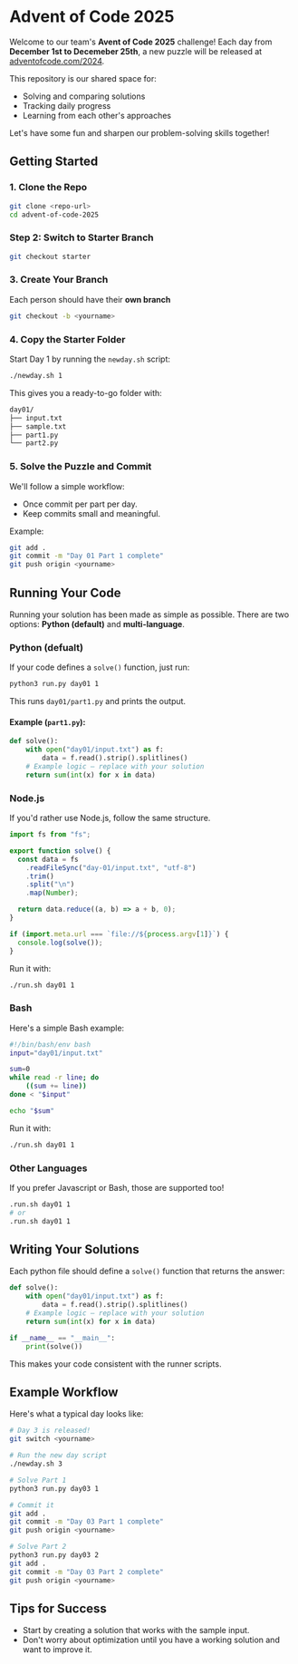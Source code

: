 # Advent of Code 2025

Welcome to our team's **Avent of Code 2025** challenge!
Each day from **December 1st to Decemeber 25th**, a new puzzle will be released at [adventofcode.com/2024](https://adventofcode.com/2024).

This repository is our shared space for:

- Solving and comparing solutions
- Tracking daily progress
- Learning from each other's approaches

Let's have some fun and sharpen our problem-solving skills together!

## Getting Started

### 1. Clone the Repo

```bash
git clone <repo-url>
cd advent-of-code-2025
```

### Step 2: Switch to Starter Branch

```bash
git checkout starter
```

### 3. Create Your Branch

Each person should have their **own branch**

```bash
git checkout -b <yourname>
```

### 4. Copy the Starter Folder

Start Day 1 by running the `newday.sh` script:

```bash
./newday.sh 1
```

This gives you a ready-to-go folder with:

```bash
day01/
├── input.txt
├── sample.txt
├── part1.py
└── part2.py
```

### 5. Solve the Puzzle and Commit

We'll follow a simple workflow:

- Once commit per part per day.
- Keep commits small and meaningful.

Example:

```bash
git add .
git commit -m "Day 01 Part 1 complete"
git push origin <yourname>
```

## Running Your Code

Running your solution has been made as simple as possible.
There are two options: **Python (default)** and **multi-language**.

### Python (defualt)

If your code defines a `solve()` function, just run:

```bash
python3 run.py day01 1
```

This runs `day01/part1.py` and prints the output.

#### Example (`part1.py`):

```python
def solve():
    with open("day01/input.txt") as f:
        data = f.read().strip().splitlines()
    # Example logic — replace with your solution
    return sum(int(x) for x in data)
```

### Node.js

If you'd rather use Node.js, follow the same structure.

```javascript
import fs from "fs";

export function solve() {
  const data = fs
    .readFileSync("day-01/input.txt", "utf-8")
    .trim()
    .split("\n")
    .map(Number);

  return data.reduce((a, b) => a + b, 0);
}

if (import.meta.url === `file://${process.argv[1]}`) {
  console.log(solve());
}
```

Run it with:

```bash
./run.sh day01 1
```

### Bash

Here's a simple Bash example:

```bash
#!/bin/bash/env bash
input="day01/input.txt"

sum=0
while read -r line; do
    ((sum += line))
done < "$input"

echo "$sum"
```

Run it with:

```bash
./run.sh day01 1
```

### Other Languages

If you prefer Javascript or Bash, those are supported too!

```bash
.run.sh day01 1
# or
.run.sh day01 1
```

## Writing Your Solutions

Each python file should define a `solve()` function that returns the answer:

```python
def solve():
    with open("day01/input.txt") as f:
        data = f.read().strip().splitlines()
    # Example logic — replace with your solution
    return sum(int(x) for x in data)

if __name__ == "__main__":
    print(solve())
```

This makes your code consistent with the runner scripts.

## Example Workflow

Here's what a typical day looks like:

```bash
# Day 3 is released!
git switch <yourname>

# Run the new day script
./newday.sh 3

# Solve Part 1
python3 run.py day03 1

# Commit it
git add .
git commit -m "Day 03 Part 1 complete"
git push origin <yourname>

# Solve Part 2
python3 run.py day03 2
git add .
git commit -m "Day 03 Part 2 complete"
git push origin <yourname>
```

## Tips for Success

- Start by creating a solution that works with the sample input.
- Don't worry about optimization until you have a working solution and want to improve it.
